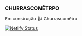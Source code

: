 ### CHURRASCOMÊTRPO 


Em construção :construction:# Churrascomêtro

[![Netlify Status](https://api.netlify.com/api/v1/badges/b028544e-52f2-493c-993b-cb6ef56c4949/deploy-status)](https://app.netlify.com/sites/churrascometrowillian/deploys)
